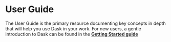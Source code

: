 # User Guide 

The User Guide is the primary resource documenting key concepts in depth that will help you use Dask in your work. For new users, a gentle introduction to Dask can be found in the [**Getting Started guide**](../getting-started)
